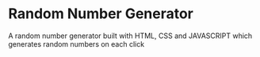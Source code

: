# Random Number Generator
 A random number generator built with HTML, CSS and JAVASCRIPT which generates random numbers on each click
